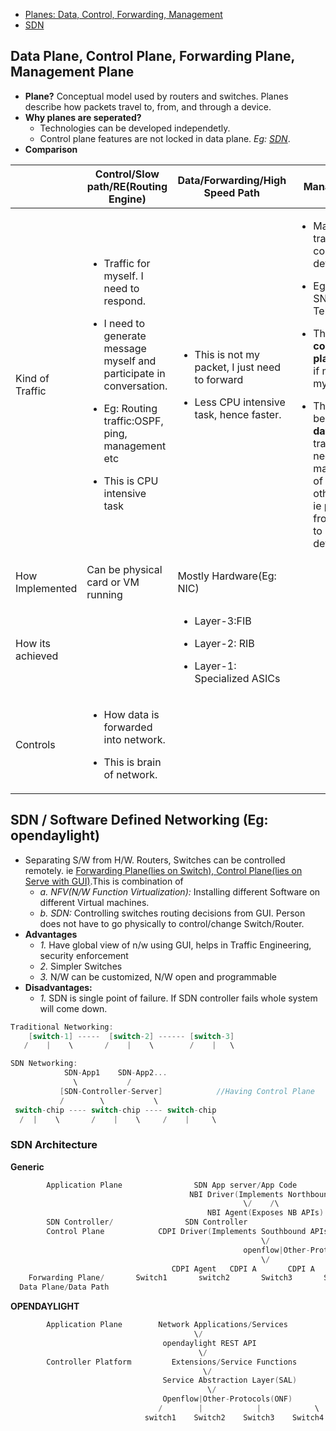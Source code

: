 - [Planes: Data, Control, Forwarding, Management](#pl)
- [SDN](#sdn)

<a name=pl></a>
## Data Plane, Control Plane, Forwarding Plane, Management Plane
- **Plane?** Conceptual model used by routers and switches. Planes describe how packets travel to, from, and through a device.
- **Why planes are seperated?**
  - Technologies can be developed independetly.
  - Control plane features are not locked in data plane. *Eg: [SDN](#sdn)*.
- **Comparison**

|  | Control/Slow path/RE(Routing Engine) | Data/Forwarding/High Speed Path | Management | Service |
| --- | --- | --- | --- |---|
| Kind of Traffic | <ul><li>Traffic for myself. I need to respond.</li></ul> <ul><li>I need to generate message myself and participate in conversation.</li></ul> <ul><li> Eg: Routing traffic:OSPF, ping, management etc</li></ul> <ul><li>This is CPU intensive task</li></ul> | <ul><li>This is not my packet, I just need to forward</li></ul> <ul><li>Less CPU intensive task, hence faster.</li></ul> | <ul><li>Management traffic coming to device</li></ul> <ul><li>Eg: SSH, SNMP, Telnet</li></ul> <ul><li>This is **control plane** traffic if meant for myself.</ul></li> <ul><li>This becomes **data plane** traffic if need management of some other device, ie passing from myself to other device.</li></ul>|Most security features implemented here|
|How Implemented|Can be physical card or VM running|Mostly Hardware(Eg: NIC)|||
| How its achieved | | <ul><li> Layer-3:FIB</li></ul> <ul><li>Layer-2: RIB</li></ul> <ul><li>Layer-1: Specialized ASICs</li></ul>| ||
| Controls | <ul><li>How data is forwarded into network.</li></ul> <ul><li>This is brain of network.</li></ul> | |



<a name=sdn></a>
## SDN / Software Defined Networking (Eg: opendaylight)
- Separating S/W from H/W. Routers, Switches can be controlled remotely. ie [Forwarding Plane(lies on Switch), Control Plane(lies on Serve with GUI)](#pl).This is combination of    
  - _a. NFV(N/W Function Virtualization):_ Installing different Software on different Virtual machines.
  - _b. SDN:_ Controlling switches routing decisions from GUI. Person does not have to go physically to control/change Switch/Router.
- **Advantages**
  - _1._ Have global view of n/w using GUI, helps in Traffic Engineering, security enforcement
  - _2._ Simpler Switches
  - _3._ N/W can be customized, N/W open and programmable
- **Disadvantages:** 
  - _1._ SDN is single point of failure. If SDN controller fails whole system will come down.
```c
Traditional Networking:                
    [switch-1] -----  [switch-2] ------ [switch-3]
   /    |    \       /    |    \        /    |   \

SDN Networking:
            SDN-App1    SDN-App2...
              \           /
           [SDN-Controller-Server]            //Having Control Plane
           /        \           \
 switch-chip ---- switch-chip ---- switch-chip
  /  |    \       /    |    \     /    |     \
```
### SDN Architecture
**Generic**
```c
        Application Plane                SDN App server/App Code
                                        NBI Driver(Implements Northbound APIs)
                                                    \/    /\
                                            NBI Agent(Exposes NB APIs)
        SDN Controller/                SDN Controller
        Control Plane            CDPI Driver(Implements Southbound APIs)     
                                                        \/
                                                    openflow|Other-Protocols
                                                        \/
                                    CDPI Agent   CDPI A       CDPI A        CDPI A(Exposes SB APIs)
    Forwarding Plane/       Switch1       switch2       Switch3       Switch4    
  Data Plane/Data Path
```
**OPENDAYLIGHT**
```c
        Application Plane        Network Applications/Services
                                         \/
                                  opendaylight REST API
                                          \/
        Controller Platform     	Extensions/Service Functions
                                           \/
                                  Service Abstraction Layer(SAL)
                                            \/
                                  Openflow|Other-Protocols(ONF)
                                 /        |            |            \
                              switch1    Switch2    Switch3    Switch4
```
